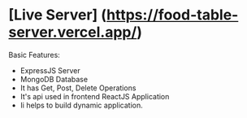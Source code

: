 # [Live Server] (https://food-table-server.vercel.app/)

Basic Features: 
- ExpressJS Server
- MongoDB Database
- It has Get, Post, Delete Operations
- It's api used in frontend ReactJS Application
- Ii helps to build dynamic application.
